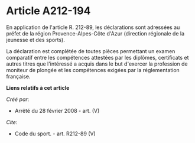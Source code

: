 # Article A212-194

En application de l'article R. 212-89, les déclarations sont adressées au préfet de la région Provence-Alpes-Côte d'Azur
(direction régionale de la jeunesse et des sports). 

La déclaration est complétée de toutes pièces permettant un examen comparatif entre les compétences attestées par les
diplômes, certificats et autres titres que l'intéressé a acquis dans le but d'exercer la profession de moniteur de plongée et
les compétences exigées par la réglementation française.

**Liens relatifs à cet article**

_Créé par_:

  - Arrêté du 28 février 2008 - art. (V)

_Cite_:

  - Code du sport. - art. R212-89 (V)
